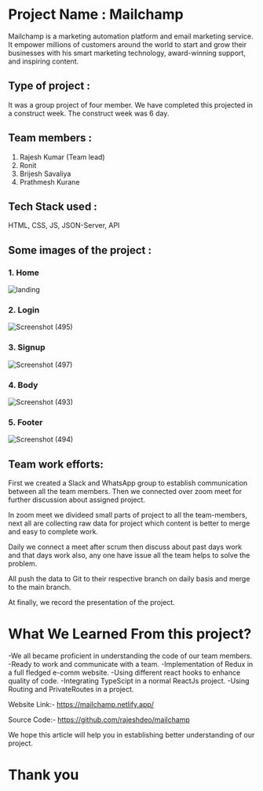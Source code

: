 # Project Name : Mailchamp
Mailchamp is a marketing automation platform and email marketing service. It empower millions of customers around the world to start and grow their 
businesses with his smart marketing technology, award-winning support, and inspiring content.


## Type of project : 
It was a group project of four member. We have completed this projected in a construct week. The construct week was 6 day.

## Team members :
 1. Rajesh Kumar (Team lead)
 2. Ronit
 3. Brijesh Savaliya
 4. Prathmesh Kurane
 
 ## Tech Stack used :
 
 HTML, CSS, JS, JSON-Server, API
 
 
 ## Some images of the project :
 ### 1. Home
 
 ![landing](https://user-images.githubusercontent.com/112768622/220410210-0aa46446-3f5a-472f-a2cb-650e27aec541.png)


### 2. Login



![Screenshot (495)](https://user-images.githubusercontent.com/112768622/220410563-5b7899cb-cc1d-46cf-9b87-95c892e70f95.png)



### 3. Signup



![Screenshot (497)](https://user-images.githubusercontent.com/112768622/220410733-2dc617c2-7112-4e1f-9783-253ccf7fd2f5.png)


### 4. Body


![Screenshot (493)](https://user-images.githubusercontent.com/112768622/220410303-ab168c9e-36d1-465b-b709-5804bb638964.png)


### 5. Footer


![Screenshot (494)](https://user-images.githubusercontent.com/112768622/220410441-575e4e24-e3c0-4574-9107-292a41459015.png)

 ## Team work efforts:

First we created a Slack and WhatsApp group to establish communication between all the team members. Then we connected over zoom meet for further discussion about assigned project.

In zoom meet we divideed small parts of project to all the team-members, next all are collecting raw data for project which content is better to merge and easy to complete work.

Daily we connect a meet after scrum then discuss about past days work and that days work also, any one have issue all the team helps to solve the problem.

All push the data to Git to their respective branch on daily basis and merge to the main branch.

At finally, we record the presentation of the project.


# What We Learned From this project?

-We all became proficient in understanding the code of our team members.
-Ready to work and communicate with a team.
-Implementation of Redux in a full fledged e-comm website.
-Using different react hooks to enhance quality of code.
-Integrating TypeScipt in a normal ReactJs project.
-Using Routing and PrivateRoutes in a project.

Website Link:- https://mailchamp.netlify.app/

Source Code:- https://github.com/rajeshdeo/mailchamp


We hope this article will help you in establishing better understanding of our project.

# Thank you

